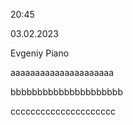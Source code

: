 20:45

03.02.2023

Evgeniy Piano

aaaaaaaaaaaaaaaaaaaaa

bbbbbbbbbbbbbbbbbbbbb

ccccccccccccccccccccc
